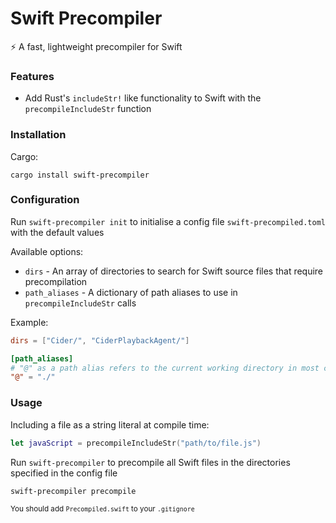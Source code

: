 # Swift Precompiler

⚡ A fast, lightweight precompiler for Swift

### Features

- Add Rust's `includeStr!` like functionality to Swift with the `precompileIncludeStr` function

### Installation

Cargo:
```shell
cargo install swift-precompiler
```

### Configuration

Run `swift-precompiler init` to initialise a config file `swift-precompiled.toml` with the default values

Available options:
- `dirs` - An array of directories to search for Swift source files that require precompilation
- `path_aliases` - A dictionary of path aliases to use in `precompileIncludeStr` calls

Example:
```toml
dirs = ["Cider/", "CiderPlaybackAgent/"]

[path_aliases]
# "@" as a path alias refers to the current working directory in most cases
"@" = "./"
```

### Usage

Including a file as a string literal at compile time:
```swift
let javaScript = precompileIncludeStr("path/to/file.js")
```

Run `swift-precompiler` to precompile all Swift files in the directories specified in the config file
```shell
swift-precompiler precompile
```

<sub>You should add `Precompiled.swift` to your `.gitignore`</sub>
